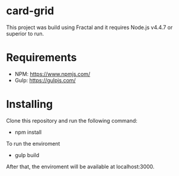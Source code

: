 # card-grid

This project was build using Fractal and it requires Node.js v4.4.7 or superior to run. 

# Requirements

  - NPM: https://www.npmjs.com/
  - Gulp: https://gulpjs.com/

# Installing 

Clone this repository and run the following command: 

- npm install 

To run the enviroment 

- gulp build 

After that, the enviroment will be available at localhost:3000.

